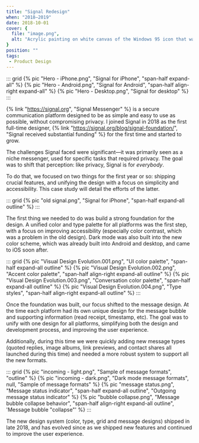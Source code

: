 ```yaml
---
title: "Signal Redesign"
when: "2018—2019"
date: 2018-10-01
cover: {
  file: "image.png",
  alt: "Acrylic painting on white canvas of the Windows 95 icon that was displayed when a file was not found"
}
position: ""
tags:
 - Product Design
---
```

::: grid
{% pic "Hero - iPhone.png", "Signal for iPhone", "span-half expand-all" %}
{% pic "Hero - Android.png", "Signal for Android", "span-half align-right expand-all" %}
{% pic "Hero - Desktop.png", "Signal for desktop" %}
:::

{% link "https://signal.org", "Signal Messenger" %} is a secure communication platform designed to be as simple and easy to use as possible, without compromising privacy. I joined Signal in 2018 as the first full-time designer, {% link "https://signal.org/blog/signal-foundation/", "Signal received substantial funding" %} for the first time and started to grow.

The challenges Signal faced were significant—it was primarily seen as a niche messenger, used for specific tasks that required privacy. The goal was to shift that perception: like privacy, Signal is for *everybody*. 

To do that, we focused on two things for the first year or so: shipping crucial features, and unifying the design with a focus on simplicity and accessibility. This case study will detail the efforts of the latter.

::: grid
{% pic "old signal.png", "Signal for iPhone", "span-half expand-all outline" %}
:::

The first thing we needed to do was build a strong foundation for the design. A unified color and type palette for all platforms was the first step, with a focus on improving accessibility (especially color contrast, which was a problem in the old design). Dark mode was also built into the new color scheme, which was already built into Android and desktop, and came to iOS soon after.

::: grid
{% pic "Visual Design Evolution.001.png", "UI color palette", "span-half expand-all outline" %}
{% pic "Visual Design Evolution.002.png", "Accent color palette", "span-half align-right expand-all outline" %}
{% pic "Visual Design Evolution.003.png", "Conversation color palette", "span-half expand-all outline" %}
{% pic "Visual Design Evolution.004.png", "Type styles", "span-half align-right expand-all outline" %}
:::

Once the foundation was built, our focus shifted to the message design. At the time each platform had its own unique design for the message bubble and supporting information (read receipt, timestamp, etc). The goal was to unify with one design for all platforms, simplifying both the design and development process, and improving the user experience.

Additionally, during this time we were quickly adding new message types (quoted replies, image albums, link previews, and contact shares all launched during this time) and needed a more robust system to support all the new formats.

::: grid
{% pic "incoming - light.png", "Sample of message formats", "outline" %}
{% pic "incoming - dark.png", "Dark mode message formats", null, "Sample of message formats" %}
{% pic "message status.png", "Message status indicator", "span-half expand-all outline", "Outgoing message status indicator" %}
{% pic "bubble collapse.png", "Message bubble collapse behavior", "span-half align-right expand-all outline", 'Message bubble "collapse"' %}
:::

The new design system (color, type, grid and message designs) shipped in late 2018, and has evolved since as we shipped new features and continued to improve the user experience.